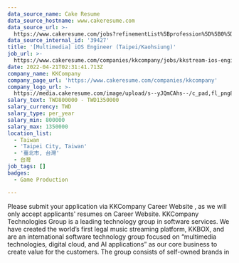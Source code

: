 ```yaml
---
data_source_name: Cake Resume
data_source_hostname: www.cakeresume.com
data_source_url: >-
  https://www.cakeresume.com/jobs?refinementList%5Bprofession%5D%5B0%5D=game-production&range%5Bsalary_range%5D%5Bmin%5D=100000
data_source_internal_id: '39427'
title: '[Multimedia] iOS Engineer (Taipei/Kaohsiung)'
job_url: >-
  https://www.cakeresume.com/companies/kkcompany/jobs/kkstream-ios-engineer-enterprise-solution-15ae69
date: 2022-04-21T02:31:41.713Z
company_name: KKCompany
company_page_url: 'https://www.cakeresume.com/companies/kkcompany'
company_logo_url: >-
  https://media.cakeresume.com/image/upload/s--yJQmCAhs--/c_pad,fl_png8,h_200,w_200/v1637561973/kxxyllrqxnxut3jg0vup.png
salary_text: TWD800000 - TWD1350000
salary_currency: TWD
salary_type: per_year
salary_min: 800000
salary_max: 1350000
location_list:
  - Taiwan
  - 'Taipei City, Taiwan'
  - '臺北市, 台灣'
  - 台灣
job_tags: []
badges:
  - Game Production

---
```


Please submit your application via KKCompany Career Website , as we will only accept applicants' resumes on Career Website. KKCompany Technologies Group is a leading technology group in software services. We have created the world’s first legal music streaming platform, KKBOX, and are an international software technology group focused on “multimedia technologies, digital cloud, and AI applications” as our core business to create value for the customers. The group consists of self-owned brands in
